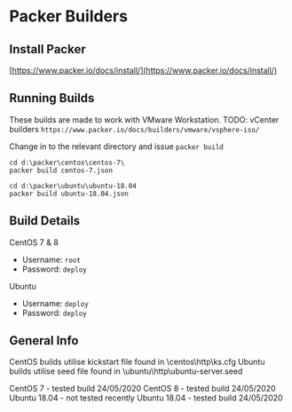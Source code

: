 # Packer Builders

## Install Packer 

[https://www.packer.io/docs/install/](https://www.packer.io/docs/install/)

## Running Builds

These builds are made to work with VMware Workstation.
TODO: vCenter builders ` https://www.packer.io/docs/builders/vmware/vsphere-iso/ `


Change in to the relevant directory and issue `packer build`
```
cd d:\packer\centos\centos-7\
packer build centos-7.json 
```
```
cd d:\packer\ubuntu\ubuntu-18.04
packer build ubuntu-18.04.json
```

## Build Details

CentOS 7 & 8
- Username: `root`
- Password: `deploy`

Ubuntu
- Username: `deploy`
- Password: `deploy`

## General Info

CentOS builds utilise kickstart file found in \centos\http\ks.cfg
Ubuntu builds utilise seed file found in \ubuntu\http\ubuntu-server.seed

CentOS 7 - tested build 24/05/2020
CentOS 8 - tested build 24/05/2020
Ubuntu 18.04 - not tested recently
Ubuntu 18.04 - tested build 24/05/2020